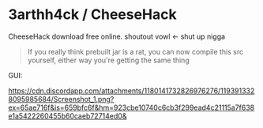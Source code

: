 # 3arthh4ck / CheeseHack
CheeseHack download free online.
shoutout vowl <- shut up nigga

> If you really think prebuilt jar is a rat, you can now compile this src yourself, either way you're getting the same thing

GUI:

https://cdn.discordapp.com/attachments/1180141732826976276/1193913328095985684/Screenshot_1.png?ex=65ae716f&is=659bfc6f&hm=923cbe10740c6cb3f299ead4c21115a7f638e1a5422260455b60caeb72714ed0&
